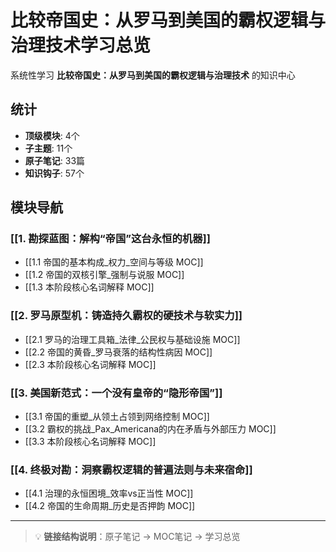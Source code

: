 # 比较帝国史：从罗马到美国的霸权逻辑与治理技术学习总览

系统性学习 **比较帝国史：从罗马到美国的霸权逻辑与治理技术** 的知识中心

## 统计

- **顶级模块**: 4个
- **子主题**: 11个
- **原子笔记**: 33篇
- **知识钩子**: 57个

## 模块导航

### [[1. 勘探蓝图：解构“帝国”这台永恒的机器]]

- [[1.1 帝国的基本构成_权力_空间与等级 MOC]]
- [[1.2 帝国的双核引擎_强制与说服 MOC]]
- [[1.3 本阶段核心名词解释 MOC]]

### [[2. 罗马原型机：铸造持久霸权的硬技术与软实力]]

- [[2.1 罗马的治理工具箱_法律_公民权与基础设施 MOC]]
- [[2.2 帝国的黄昏_罗马衰落的结构性病因 MOC]]
- [[2.3 本阶段核心名词解释 MOC]]

### [[3. 美国新范式：一个没有皇帝的“隐形帝国”]]

- [[3.1 帝国的重塑_从领土占领到网络控制 MOC]]
- [[3.2 霸权的挑战_Pax_Americana的内在矛盾与外部压力 MOC]]
- [[3.3 本阶段核心名词解释 MOC]]

### [[4. 终极对勘：洞察霸权逻辑的普遍法则与未来宿命]]

- [[4.1 治理的永恒困境_效率vs正当性 MOC]]
- [[4.2 帝国的生命周期_历史是否押韵 MOC]]

---

> 💡 **链接结构说明**：原子笔记 → MOC笔记 → 学习总览
